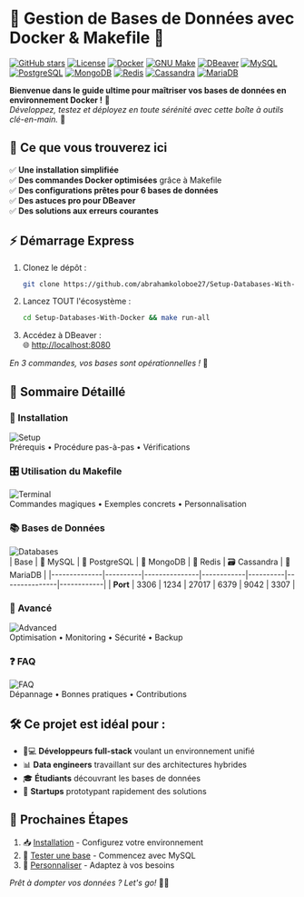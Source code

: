 # 🚀 Gestion de Bases de Données avec Docker & Makefile 🐳

[![GitHub stars](https://img.shields.io/github/stars/abrahamkoloboe27/Setup-Databases-With-Docker?style=social)](https://github.com/abrahamkoloboe27/Setup-Databases-With-Docker)
[![License](https://img.shields.io/badge/License-MIT-blue.svg)](https://opensource.org/licenses/MIT)
[![Docker](https://img.shields.io/badge/Docker-2496ED?logo=docker&logoColor=white)](https://www.docker.com)
[![GNU Make](https://img.shields.io/badge/GNU%20Make-FF6F00?logo=gnu&logoColor=white)](https://www.gnu.org/software/make/)
[![DBeaver](https://img.shields.io/badge/DBeaver-2C2255?logo=eclipseide&logoColor=white)](https://dbeaver.io)
[![MySQL](https://img.shields.io/badge/MySQL-4479A1?logo=mysql&logoColor=white)](https://www.mysql.com)
[![PostgreSQL](https://img.shields.io/badge/PostgreSQL-4169E1?logo=postgresql&logoColor=white)](https://www.postgresql.org)
[![MongoDB](https://img.shields.io/badge/MongoDB-47A248?logo=mongodb&logoColor=white)](https://www.mongodb.com)
[![Redis](https://img.shields.io/badge/Redis-DC382D?logo=redis&logoColor=white)](https://redis.io)
[![Cassandra](https://img.shields.io/badge/Cassandra-1287B1?logo=apachecassandra&logoColor=white)](https://cassandra.apache.org)
[![MariaDB](https://img.shields.io/badge/MariaDB-003545?logo=mariadb&logoColor=white)](https://mariadb.org)


**Bienvenue dans le guide ultime pour maîtriser vos bases de données en environnement Docker !** 🌟  
*Développez, testez et déployez en toute sérénité avec cette boîte à outils clé-en-main.* 🧰



## 🎯 Ce que vous trouverez ici

✅ **Une installation simplifiée**  
✅ **Des commandes Docker optimisées** grâce à Makefile  
✅ **Des configurations prêtes pour 6 bases de données**  
✅ **Des astuces pro pour DBeaver**  
✅ **Des solutions aux erreurs courantes**



## ⚡ Démarrage Express

1. Clonez le dépôt :  
   ```bash
   git clone https://github.com/abrahamkoloboe27/Setup-Databases-With-Docker.git
   ```
   
2. Lancez TOUT l'écosystème :  
   ```bash
   cd Setup-Databases-With-Docker && make run-all
   ```

3. Accédez à DBeaver :  
   🌐 [http://localhost:8080](http://localhost:8080)

*En 3 commandes, vos bases sont opérationnelles !* 🎉



## 📖 Sommaire Détaillé

### 🔧 Installation
![Setup](https://img.icons8.com/clouds/100/000000/settings.png)  
Prérequis • Procédure pas-à-pas • Vérifications

### 🎛️ Utilisation du Makefile
![Terminal](https://img.icons8.com/clouds/100/000000/console.png)  
Commandes magiques • Exemples concrets • Personnalisation

### 📚 Bases de Données
![Databases](https://img.icons8.com/clouds/100/000000/database.png)  
| Base         | 🐬 MySQL | 🐘 PostgreSQL | 🍃 MongoDB | 🔴 Redis | 🗃️ Cassandra | 🌿 MariaDB |
|--------------|----------|---------------|------------|----------|---------------|------------|
| **Port**     | 3306     | 1234          | 27017      | 6379     | 9042          | 3307       |

### 🧠 Avancé
![Advanced](https://img.icons8.com/clouds/100/000000/maintenance.png)  
Optimisation • Monitoring • Sécurité • Backup

### ❓ FAQ
![FAQ](https://img.icons8.com/clouds/100/000000/qa.png)  
Dépannage • Bonnes pratiques • Contributions



## 🛠️ Ce projet est idéal pour :

- 🧑💻 **Développeurs full-stack** voulant un environnement unifié  
- 📊 **Data engineers** travaillant sur des architectures hybrides  
- 🎓 **Étudiants** découvrant les bases de données  
- 🚀 **Startups** prototypant rapidement des solutions



## 📌 Prochaines Étapes

1. 📥 [Installation](installation.md) - Configurez votre environnement  
2. 🧪 [Tester une base](databases/mysql.md) - Commencez avec MySQL  
3. 🎨 [Personnaliser](advanced.md) - Adaptez à vos besoins  

*Prêt à dompter vos données ? Let's go!* 🚀💡  
